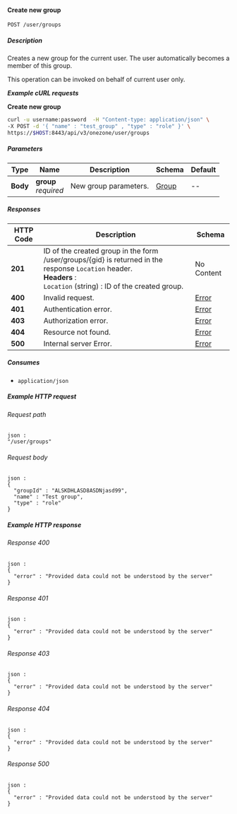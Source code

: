 
<a name="create_group_for_user"></a>
#### Create new group
```
POST /user/groups
```


##### Description
Creates a new group for the current user.
The user automatically becomes a member of this group.

This operation can be invoked on behalf of current user only.

***Example cURL requests***

**Create new group**
```bash
curl -u username:password  -H "Content-type: application/json" \
-X POST -d '{ "name" : "test_group" , "type" : "role" }' \
https://$HOST:8443/api/v3/onezone/user/groups
```


##### Parameters

|Type|Name|Description|Schema|Default|
|---|---|---|---|---|
|**Body**|**group**  <br>*required*|New group parameters.|[Group](../definitions/Group.md#group)|--|


##### Responses

|HTTP Code|Description|Schema|
|---|---|---|
|**201**|ID of the created group in the form /user/groups/{gid} is returned in the response `Location` header.  <br>**Headers** :   <br>`Location` (string) : ID of the created group.|No Content|
|**400**|Invalid request.|[Error](../definitions/Error.md#error)|
|**401**|Authentication error.|[Error](../definitions/Error.md#error)|
|**403**|Authorization error.|[Error](../definitions/Error.md#error)|
|**404**|Resource not found.|[Error](../definitions/Error.md#error)|
|**500**|Internal server Error.|[Error](../definitions/Error.md#error)|


##### Consumes

* `application/json`


##### Example HTTP request

###### Request path
```
json :
"/user/groups"
```


###### Request body
```
json :
{
  "groupId" : "ALSKDHLASD8ASDNjasd99",
  "name" : "Test group",
  "type" : "role"
}
```


##### Example HTTP response

###### Response 400
```
json :
{
  "error" : "Provided data could not be understood by the server"
}
```


###### Response 401
```
json :
{
  "error" : "Provided data could not be understood by the server"
}
```


###### Response 403
```
json :
{
  "error" : "Provided data could not be understood by the server"
}
```


###### Response 404
```
json :
{
  "error" : "Provided data could not be understood by the server"
}
```


###### Response 500
```
json :
{
  "error" : "Provided data could not be understood by the server"
}
```



